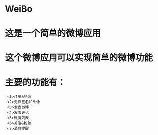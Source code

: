 # WeiBo
# 这是一个简单的微博应用
# 这个微博应用可以实现简单的微博功能
# 主要的功能有：
     <1>注册&登录
     <2>更换签名和头像
     <3>发表微博
     <4>发表评论
     <5>微博列表
     <6>关注&粉丝
     <7>消息提醒

